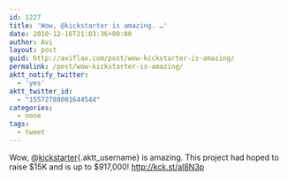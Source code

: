 ```yaml
---
id: 1227
title: 'Wow, @kickstarter is amazing. …'
date: 2010-12-16T21:03:36+00:00
author: Avi
layout: post
guid: http://aviflax.com/post/wow-kickstarter-is-amazing/
permalink: /post/wow-kickstarter-is-amazing/
aktt_notify_twitter:
  - 'yes'
aktt_twitter_id:
  - "15572788001644544"
categories:
  - none
tags:
  - tweet
---
```

Wow, @[kickstarter](http://twitter.com/kickstarter){.aktt_username} is amazing. This project had hoped to raise $15K and is up to $917,000! <a href="http://kck.st/al8N3p" rel="nofollow">http://kck.st/al8N3p</a>